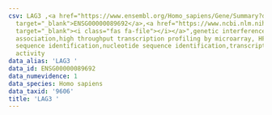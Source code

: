 ```yaml
---
csv: LAG3 ,<a href="https://www.ensembl.org/Homo_sapiens/Gene/Summary?db=core;g=ENSG00000089692"
  target="_blank">ENSG00000089692</a>,<a href="https://www.ncbi.nlm.nih.gov/pubmed/28369544"
  target="_blank"><i class="fas fa-file"></i></a>",genetic interference,functional
  association,high throughput transcription profiling by microarray, HF73 cells,nucleotide
  sequence identification,nucleotide sequence identification,transcriptional regulation,up-regulates
  activity
data_alias: 'LAG3 '
data_id: ENSG00000089692
data_numevidence: 1
data_species: Homo sapiens
data_taxid: '9606'
title: 'LAG3 '
---
```

